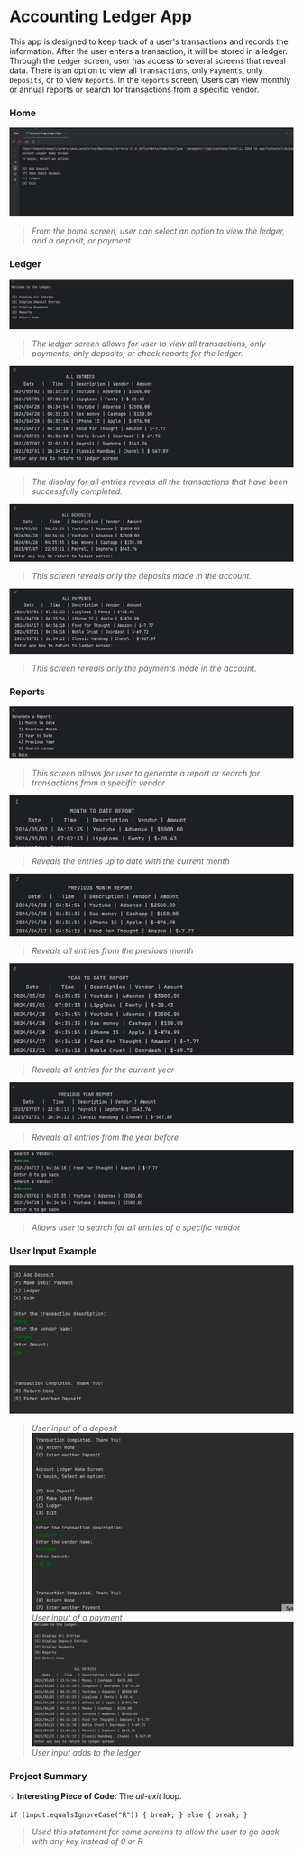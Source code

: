 # Accounting Ledger App
This app is designed to keep track of a user's transactions and records the information. After the user enters a 
transaction, it will be stored in a ledger. Through the `Ledger` screen, user has access to several screens that 
reveal data. There is an option to view all `Transactions`, only `Payments`, only `Deposits`, or to view `Reports`.
In the `Reports` screen, Users can view monthly or annual reports or search for transactions from a specific vendor.




### Home
![Ledger Home](src/main/resources/LedgerHome.png)
> *From the home screen, user can select an option to view the ledger, add a deposit, or payment.*





### Ledger
![Ledger Screen](src/main/resources/LedgerScreen.png)
> *The ledger screen allows for user to view all transactions, only payments, only deposits, or check reports for the ledger.*

![Display All Entries](src/main/resources/DisplayAllEntriesScreen.png)
> *The display for all entries reveals all the transactions that have been successfully completed.*

![Display Only Deposits](src/main/resources/AllDepositsScreen.png)
> *This screen reveals only the deposits made in the account.*

![Display Only Payments](src/main/resources/AllPaymentScreen.png)
> *This screen reveals only the payments made in the account.*





### Reports
![Display Report Screen](src/main/resources/ReportScreen.png)
> *This screen allows for user to generate a report or search for transactions from a specific vendor*

![Month to Date](src/main/resources/MonthtoDateReport.png)
> *Reveals the entries up to date with the current month*

![Previous Month](src/main/resources/PrevmonthReport.png)
> *Reveals all entries from the previous month*

![Year to Date](src/main/resources/YeartoDateReport.png)
> *Reveals all entries for the current year*

![Previous Year](src/main/resources/PreviousYearReport.png)
> *Reveals all entries from the year before*

![Search Vendor](src/main/resources/SearchVendor.png)
> *Allows user to search for all entries of a specific vendor*


### User Input Example
![Deposit Input](src/main/resources/DEPOSITINPUT.png)
> *User input of a deposit*
![Payment Input](src/main/resources/PAYMENTINPUT.png)
> *User input of a payment*
![LEDGER ENTRIES](src/main/resources/LEDGER.png)
> *User input adds to the ledger*






### Project Summary


:bulb: **Interesting Piece of Code:** The *all-exit* loop.

`if (input.equalsIgnoreCase("R")) {
break;
} else {
break; }`
> *Used this statement for some screens to allow the user to go back with any key instead of 0 or R*
